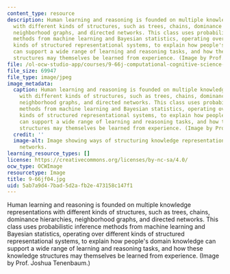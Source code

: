 ```yaml
---
content_type: resource
description: Human learning and reasoning is founded on multiple knowledge representations
  with different kinds of structures, such as trees, chains, dominance hierarchies,
  neighborhood graphs, and directed networks. This class uses probabilistic inference
  methods from machine learning and Bayesian statistics, operating over different
  kinds of structured representational systems, to explain how people's domain knowledge
  can support a wide range of learning and reasoning tasks, and how these knowledge
  structures may themselves be learned from experience. (Image by Prof. Joshua Tenenbaum.)
file: /ol-ocw-studio-app/courses/9-66j-computational-cognitive-science-fall-2004/5ab7a9d47bad5d2afb2e473158c147f1_9-66jf04.jpg
file_size: 69947
file_type: image/jpeg
image_metadata:
  caption: Human learning and reasoning is founded on multiple knowledge representations
    with different kinds of structures, such as trees, chains, dominance hierarchies,
    neighborhood graphs, and directed networks. This class uses probabilistic inference
    methods from machine learning and Bayesian statistics, operating over different
    kinds of structured representational systems, to explain how people's domain knowledge
    can support a wide range of learning and reasoning tasks, and how these knowledge
    structures may themselves be learned from experience. (Image by Prof. Joshua Tenenbaum.)
  credit: ''
  image-alt: Image showing ways of structuring knowledge representations using directed
    networks.
learning_resource_types: []
license: https://creativecommons.org/licenses/by-nc-sa/4.0/
ocw_type: OCWImage
resourcetype: Image
title: 9-66jf04.jpg
uid: 5ab7a9d4-7bad-5d2a-fb2e-473158c147f1
---
```

Human learning and reasoning is founded on multiple knowledge representations with different kinds of structures, such as trees, chains, dominance hierarchies, neighborhood graphs, and directed networks. This class uses probabilistic inference methods from machine learning and Bayesian statistics, operating over different kinds of structured representational systems, to explain how people's domain knowledge can support a wide range of learning and reasoning tasks, and how these knowledge structures may themselves be learned from experience. (Image by Prof. Joshua Tenenbaum.)